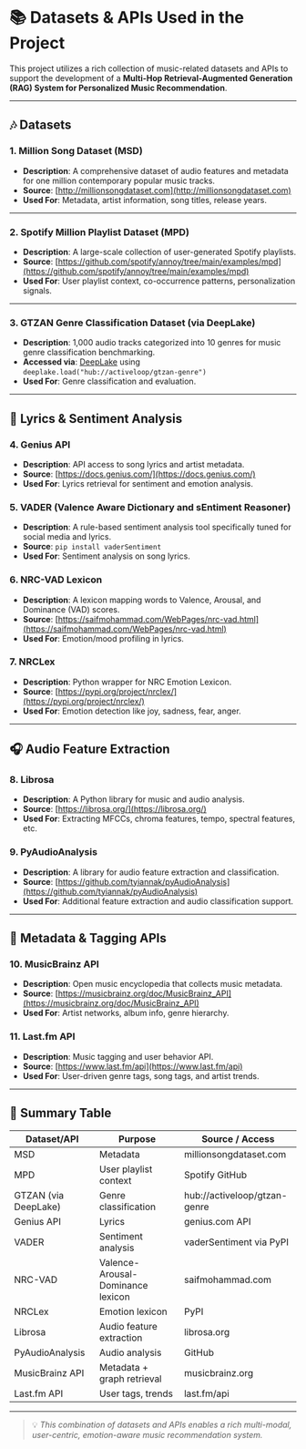 # 📚 Datasets & APIs Used in the Project

This project utilizes a rich collection of music-related datasets and APIs to support the development of a **Multi-Hop Retrieval-Augmented Generation (RAG) System for Personalized Music Recommendation**.

---

## 🎶 Datasets

### 1. **Million Song Dataset (MSD)**

- **Description**: A comprehensive dataset of audio features and metadata for one million contemporary popular music tracks.
- **Source**: [http://millionsongdataset.com](http://millionsongdataset.com)
- **Used For**: Metadata, artist information, song titles, release years.

---

### 2. **Spotify Million Playlist Dataset (MPD)**

- **Description**: A large-scale collection of user-generated Spotify playlists.
- **Source**: [https://github.com/spotify/annoy/tree/main/examples/mpd](https://github.com/spotify/annoy/tree/main/examples/mpd)
- **Used For**: User playlist context, co-occurrence patterns, personalization signals.

---

### 3. **GTZAN Genre Classification Dataset** (via DeepLake)

- **Description**: 1,000 audio tracks categorized into 10 genres for music genre classification benchmarking.
- **Accessed via**: [DeepLake](https://activeloop.ai) using `deeplake.load("hub://activeloop/gtzan-genre")`
- **Used For**: Genre classification and evaluation.

---

## 🎤 Lyrics & Sentiment Analysis

### 4. **Genius API**

- **Description**: API access to song lyrics and artist metadata.
- **Source**: [https://docs.genius.com/](https://docs.genius.com/)
- **Used For**: Lyrics retrieval for sentiment and emotion analysis.

### 5. **VADER (Valence Aware Dictionary and sEntiment Reasoner)**

- **Description**: A rule-based sentiment analysis tool specifically tuned for social media and lyrics.
- **Source**: `pip install vaderSentiment`
- **Used For**: Sentiment analysis on song lyrics.

### 6. **NRC-VAD Lexicon**

- **Description**: A lexicon mapping words to Valence, Arousal, and Dominance (VAD) scores.
- **Source**: [https://saifmohammad.com/WebPages/nrc-vad.html](https://saifmohammad.com/WebPages/nrc-vad.html)
- **Used For**: Emotion/mood profiling in lyrics.

### 7. **NRCLex**

- **Description**: Python wrapper for NRC Emotion Lexicon.
- **Source**: [https://pypi.org/project/nrclex/](https://pypi.org/project/nrclex/)
- **Used For**: Emotion detection like joy, sadness, fear, anger.

---

## 🎧 Audio Feature Extraction

### 8. **Librosa**

- **Description**: A Python library for music and audio analysis.
- **Source**: [https://librosa.org/](https://librosa.org/)
- **Used For**: Extracting MFCCs, chroma features, tempo, spectral features, etc.

### 9. **PyAudioAnalysis**

- **Description**: A library for audio feature extraction and classification.
- **Source**: [https://github.com/tyiannak/pyAudioAnalysis](https://github.com/tyiannak/pyAudioAnalysis)
- **Used For**: Additional feature extraction and audio classification support.

---

## 🎼 Metadata & Tagging APIs

### 10. **MusicBrainz API**

- **Description**: Open music encyclopedia that collects music metadata.
- **Source**: [https://musicbrainz.org/doc/MusicBrainz_API](https://musicbrainz.org/doc/MusicBrainz_API)
- **Used For**: Artist networks, album info, genre hierarchy.

### 11. **Last.fm API**

- **Description**: Music tagging and user behavior API.
- **Source**: [https://www.last.fm/api](https://www.last.fm/api)
- **Used For**: User-driven genre tags, song tags, and artist trends.

---

## 📌 Summary Table

| Dataset/API          | Purpose                           | Source / Access              |
| -------------------- | --------------------------------- | ---------------------------- |
| MSD                  | Metadata                          | millionsongdataset.com       |
| MPD                  | User playlist context             | Spotify GitHub               |
| GTZAN (via DeepLake) | Genre classification              | hub://activeloop/gtzan-genre |
| Genius API           | Lyrics                            | genius.com API               |
| VADER                | Sentiment analysis                | vaderSentiment via PyPI      |
| NRC-VAD              | Valence-Arousal-Dominance lexicon | saifmohammad.com             |
| NRCLex               | Emotion lexicon                   | PyPI                         |
| Librosa              | Audio feature extraction          | librosa.org                  |
| PyAudioAnalysis      | Audio analysis                    | GitHub                       |
| MusicBrainz API      | Metadata + graph retrieval        | musicbrainz.org              |
| Last.fm API          | User tags, trends                 | last.fm/api                  |

---

> 💡 _This combination of datasets and APIs enables a rich multi-modal, user-centric, emotion-aware music recommendation system._
